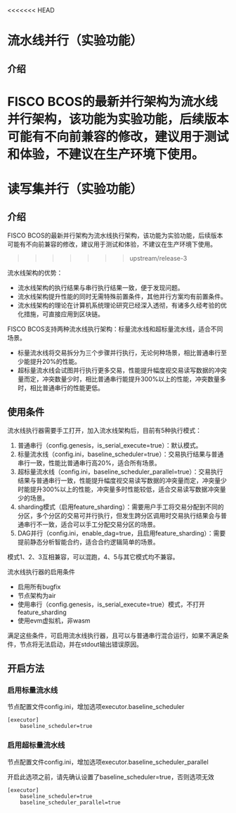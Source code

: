 <<<<<<< HEAD
# 流水线并行（实验功能）

## 介绍

FISCO BCOS的最新并行架构为流水线并行架构，该功能为实验功能，后续版本可能有不向前兼容的修改，建议用于测试和体验，不建议在生产环境下使用。
=======
# 读写集并行（实验功能）

## 介绍

FISCO BCOS的最新并行架构为流水线执行架构，该功能为实验功能，后续版本可能有不向前兼容的修改，建议用于测试和体验，不建议在生产环境下使用。
>>>>>>> upstream/release-3

流水线架构的优势：
- 流水线架构的执行结果与串行执行结果一致，便于发现问题。
- 流水线架构提升性能的同时无需特殊前置条件，其他并行方案均有前置条件。
- 流水线架构的理论在计算机系统理论研究已经深入透彻，有诸多久经考验的优化措施，可直接应用到区块链。

FISCO BCOS支持两种流水线执行架构：标量流水线和超标量流水线，适合不同场景。
- 标量流水线将交易拆分为三个步骤并行执行，无论何种场景，相比普通串行至少能提升20%的性能。
- 超标量流水线会试图并行执行更多交易，性能提升幅度视交易读写数据的冲突量而定，冲突数量少时，相比普通串行能提升300%以上的性能，冲突数量多时，相比普通串行的性能更低。

## 使用条件

流水线执行器需要手工打开，加入流水线架构后，目前有5种执行模式：
1. 普通串行（config.genesis，is_serial_execute=true）：默认模式。
1. 标量流水线（config.ini，baseline_scheduler=true）：交易执行结果与普通串行一致，性能比普通串行高20%，适合所有场景。
1. 超标量流水线（config.ini，baseline_scheduler_parallel=true）：交易执行结果与普通串行一致，性能提升幅度视交易读写数据的冲突量而定，冲突量少时能提升300%以上的性能，冲突量多时性能较低，适合交易读写数据冲突量少的场景。
1. sharding模式（启用feature_sharding）：需要用户手工将交易分配到不同的分区，多个分区的交易可并行执行，但发生跨分区调用时交易执行结果会与普通串行不一致，适合可以手工分配交易分区的场景。
1. DAG并行（config.ini，enable_dag=true，且启用feature_sharding）：需要提前静态分析智能合约，适合合约逻辑简单的场景。

模式1、2、3互相兼容，可以混跑，4、5与其它模式均不兼容。

流水线执行器的启用条件
- 启用所有bugfix
- 节点架构为air
- 使用串行（config.genesis，is_serial_execute=true）模式，不打开feature_sharding
- 使用evm虚拟机，非wasm

满足这些条件，可启用流水线执行器，且可以与普通串行混合运行，如果不满足条件，节点将无法启动，并在stdout输出错误原因。

## 开启方法

### 启用标量流水线

节点配置文件config.ini，增加选项executor.baseline_scheduler

```
[executor]
    baseline_scheduler=true
```

### 启用超标量流水线

节点配置文件config.ini，增加选项executor.baseline_scheduler_parallel

开启此选项之前，请先确认设置了baseline_scheduler=true，否则选项无效

```
[executor]
    baseline_scheduler=true
    baseline_scheduler_parallel=true
```

